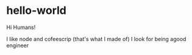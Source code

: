 # hello-world
Hi Humans!

I like node and cofeescrip (that's what I made of)
I look for being agood engineer
